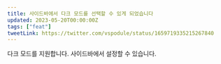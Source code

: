 ```yaml
---
title: 사이드바에서 다크 모드를 선택할 수 있게 되었습니다
updated: 2023-05-20T00:00:00Z
tags: ["feat"]
tweetLink: https://twitter.com/vspodule/status/1659719335215267840
---
```


다크 모드를 지원합니다. 사이드바에서 설정할 수 있습니다.